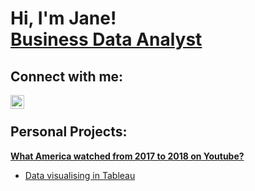 <h1>Hi, I'm Jane!  <br/><a href="https://www.linkedin.com/in/janenguyen-nttp/">Business Data Analyst</a>

<h2>Connect with me:</h2>

[<img align="left" alt="JaneNguyen | LinkedIn" width="22px" src="https://cdn.jsdelivr.net/npm/simple-icons@v3/icons/linkedin.svg" />][linkedin]

[linkedin]: https://linkedin.com/in/janenguyen-nttp
<br/>


<h2>Personal Projects:</h2>

<b>[What America watched from 2017 to 2018 on Youtube?](https://github.com/janejaneng/Top-US-videos-from-2017-to-2018-insights)
</b>
  - [Data visualising in Tableau](https://public.tableau.com/views/Top1000highestviewedvideosintheUSfrom2017to2018insights/Dashboard1?:language=en-US&:sid=&:redirect=auth&:display_count=n&:origin=viz_share_link)
    

<!--
